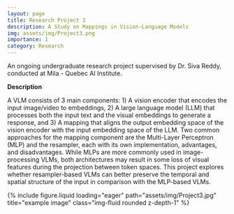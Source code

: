 ```yaml
---
layout: page
title: Research Project 3
description: A Study on Mappings in Vision-Language Models  
img: assets/img/Project3.png
importance: 1
category: Research
---
```


An ongoing undergraduate research project supervised by Dr. Siva Reddy, conducted at Mila - Quebec AI Institute.


<b>Description</b>

A VLM consists of 3 main components: 1) A vision encoder that encodes the input image/video to embeddings, 2) A large language model (LLM) that processes both the input text and the visual embeddings to generate a response, and 3) A mapping that aligns the output embedding space of the vision encoder with the input embedding space of the LLM. 
Two common approaches for the mapping component are the Multi-Layer Perceptron (MLP) and the resampler, each with its own implementation, advantages, and disadvantages. While MLPs are more commonly used in image-processing VLMs, both architectures may result in some loss of visual features during the projection between token spaces. 
This project explores whether resampler-based VLMs can better preserve the temporal and spatial structure of the input in comparison with the MLP-based VLMs. 

<div class="row">
    <div class="col-sm mt-3 mt-md-0">
        {% include figure.liquid loading="eager" path="assets/img/Project3.jpg" title="example image" class="img-fluid rounded z-depth-1" %}
    </div>
</div>



